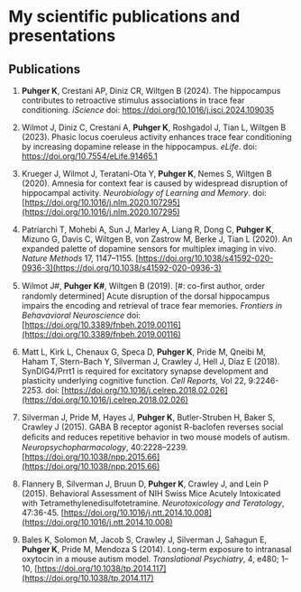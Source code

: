 # My scientific publications and presentations

## Publications

1. **Puhger K**, Crestani AP, Diniz CR, Wiltgen B (2024). The hippocampus contributes to retroactive stimulus associations in trace fear conditioning. *iScience* doi: <https://doi.org/10.1016/j.isci.2024.109035>

2. Wilmot J, Diniz C, Crestani A, **Puhger K**, Roshgadol J, Tian L, Wiltgen B (2023). Phasic locus coeruleus activity enhances trace fear conditioning by increasing dopamine release in the hippocampus. *eLife*. doi: <https://doi.org/10.7554/eLife.91465.1>

3. Krueger J, Wilmot J, Teratani-Ota Y, **Puhger K**, Nemes S, Wiltgen B (2020). Amnesia for context fear is caused by widespread disruption of hippocampal activity. *Neurobiology of Learning and Memory*. doi: [https://doi.org/10.1016/j.nlm.2020.107295](https://doi.org/10.1016/j.nlm.2020.107295)

4. Patriarchi T, Mohebi A, Sun J, Marley A, Liang R, Dong C, **Puhger K**, Mizuno G, Davis C, Wiltgen B, von Zastrow M, Berke J, Tian L (2020). An expanded palette of dopamine sensors for multiplex imaging in vivo. *Nature Methods* 17, 1147–1155. [https://doi.org/10.1038/s41592-020-0936-3](https://doi.org/10.1038/s41592-020-0936-3)

5. Wilmot J#, **Puhger K#**, Wiltgen B (2019). [#: co-ﬁrst author, order randomly determined] Acute disruption of the dorsal hippocampus impairs the encoding and retrieval of trace fear memories. *Frontiers in Behavavioral Neuroscience* doi: [https://doi.org/10.3389/fnbeh.2019.00116](https://doi.org/10.3389/fnbeh.2019.00116)

6. Matt L, Kirk L, Chenaux G, Speca D, **Puhger K**, Pride M, Qneibi M, Haham T, Stern-Bach Y, Silverman J, Crawley J, Hell J, Diaz E (2018). SynDIG4/Prrt1 is required for excitatory synapse development and plasticity underlying cognitive function. *Cell Reports,* Vol 22, 9:2246-2253. doi: [https://doi.org/10.1016/j.celrep.2018.02.026](https://doi.org/10.1016/j.celrep.2018.02.026)

7. Silverman J, Pride M, Hayes J, **Puhger K**, Butler-Struben H, Baker S, Crawley J (2015). GABA B receptor agonist R-baclofen reverses social deﬁcits and reduces repetitive behavior in two mouse models of autism. *Neuropsychopharmacology*, 40:2228–2239. [https://doi.org/10.1038/npp.2015.66](https://doi.org/10.1038/npp.2015.66)

8. Flannery B, Silverman J, Bruun D, **Puhger K**, Crawley J, and Lein P (2015). Behavioral Assessment of NIH Swiss Mice Acutely Intoxicated with Tetramethylenedisulfotetramine. *Neurotoxicology and Teratology*, 47:36-45. [https://doi.org/10.1016/j.ntt.2014.10.008](https://doi.org/10.1016/j.ntt.2014.10.008)

9. Bales K, Solomon M, Jacob S, Crawley J, Silverman J, Sahagun E, **Puhger K**, Pride M, Mendoza S (2014). Long-term exposure to intranasal oxytocin in a mouse autism model. *Translational Psychiatry*, 4, e480; 1–10, [https://doi.org/10.1038/tp.2014.117](https://doi.org/10.1038/tp.2014.117)
